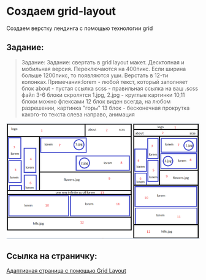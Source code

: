 # Создаем grid-layout

Создаем верстку лендинга с помощью технологии grid

## Задание:

> Задание: Задание: свертать в grid layout макет. Десктопная и мобильная версия. Переключаются на 400пикс. Если ширина больше 1200пикс, то появляются уши. Верстать в 12-ти колонках.Примечания:lorem - любой текст, который заполняет блок about - пустая ссылка scss - правильная ссылка на ваш .scss файл 3-6 блоки скролятся 1.jpg, 2.jpg - круглые картинки 10,11 блоки можно флексами 12 блок виден всегда, на любом разрешении, картинка "горы" 13 блок - бесконечная прокрутка какого-то текста слева направо, анимация

![Шаблон](img/task.png)

## Ссылка на страничку:

[Адаптивная страница с помощью Grid Layout](https://xronik.github.io/PROCODE/22.08.20/index.html)